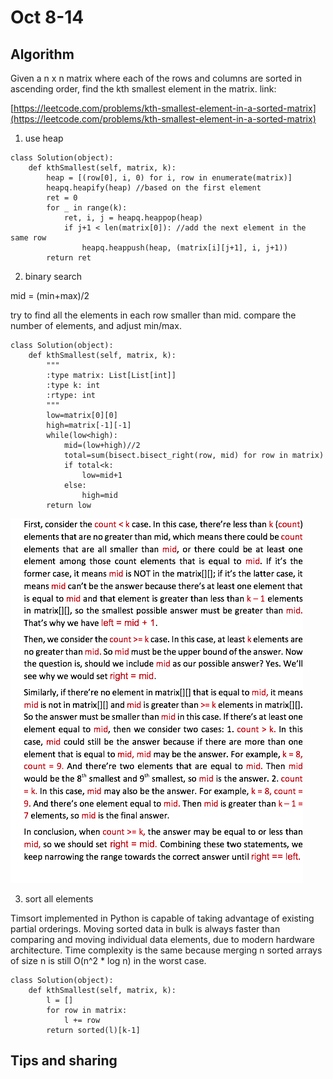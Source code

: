 # Oct 8-14

## Algorithm

Given a n x n matrix where each of the rows and columns are sorted in ascending order, find the kth smallest element in the matrix. link:

[https://leetcode.com/problems/kth-smallest-element-in-a-sorted-matrix](https://leetcode.com/problems/kth-smallest-element-in-a-sorted-matrix)

1. use heap

```text
class Solution(object):
    def kthSmallest(self, matrix, k):
        heap = [(row[0], i, 0) for i, row in enumerate(matrix)]
        heapq.heapify(heap) //based on the first element
        ret = 0
        for _ in range(k):
            ret, i, j = heapq.heappop(heap)
            if j+1 < len(matrix[0]): //add the next element in the same row
                heapq.heappush(heap, (matrix[i][j+1], i, j+1))
        return ret
```

2. binary search

mid = \(min+max\)/2

try to find all the elements in each row smaller than mid. compare the number of elements, and adjust min/max.

```text
class Solution(object):
    def kthSmallest(self, matrix, k):
        """
        :type matrix: List[List[int]]
        :type k: int
        :rtype: int
        """
        low=matrix[0][0]
        high=matrix[-1][-1]
        while(low<high):
            mid=(low+high)//2
            total=sum(bisect.bisect_right(row, mid) for row in matrix)
            if total<k:
                low=mid+1
            else:
                high=mid
        return low
```

![explanation](.gitbook/assets/image%20%284%29.png)

3. sort all elements

Timsort implemented in Python is capable of taking advantage of existing partial orderings. Moving sorted data in bulk is always faster than comparing and moving individual data elements, due to modern hardware architecture. Time complexity is the same because merging n sorted arrays of size n is still O\(n^2 \* log n\) in the worst case.

```text
class Solution(object):
    def kthSmallest(self, matrix, k):
        l = []
        for row in matrix:
            l += row
        return sorted(l)[k-1]
```

## Tips and sharing


